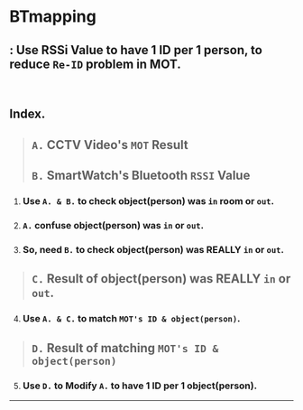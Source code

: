 # BTmapping
## : Use RSSi Value to  have 1 ID per 1 person, to reduce `Re-ID` problem in MOT.

<br>

## **Index.**

> ## `A.` CCTV Video's `MOT` Result <br>
> ## `B.` SmartWatch's Bluetooth `RSSI` Value

1. ### Use `A. & B.` to check object(person) was `in` room or `out`.

2. ### `A.` confuse object(person) was `in` or `out`.

3. ### So, need `B.` to check object(person) was **REALLY** `in` or `out`.

> ## `C.` Result of object(person) was **REALLY** `in` or `out`.

4. ### Use `A. & C.` to match `MOT's ID & object(person)`.

> ## `D.` Result of matching `MOT's ID & object(person)`

5. ### Use `D.` to Modify `A.` to have 1 ID per 1 object(person).

<hr>

